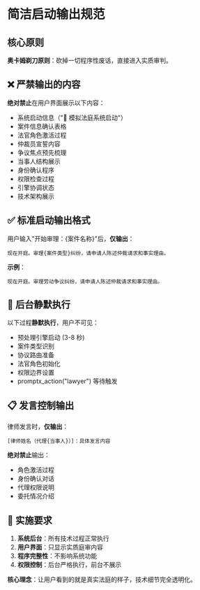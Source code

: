 # 简洁启动输出规范

## 核心原则

**奥卡姆剃刀原则**：砍掉一切程序性废话，直接进入实质审判。

## ❌ 严禁输出的内容

**绝对禁止**在用户界面展示以下内容：

- 系统启动信息（"🚀 模拟法庭系统启动"）
- 案件信息确认表格
- 法官角色激活过程
- 仲裁员宣誓内容
- 争议焦点预先梳理
- 当事人结构展示
- 身份确认程序
- 权限检查过程
- 引擎协调状态
- 技术架构展示

## ✅ 标准启动输出格式

用户输入"开始审理：{案件名称}"后，**仅输出**：

```
现在开庭。审理{案件类型}纠纷，请申请人陈述仲裁请求和事实理由。
```

**示例**：

```
现在开庭。审理劳动争议纠纷，请申请人陈述仲裁请求和事实理由。
```

## 🎯 后台静默执行

以下过程**静默执行**，用户不可见：

- 预处理引擎启动 (3-8 秒)
- 案件类型识别
- 协议路由准备
- 法官角色初始化
- 权限边界设置
- promptx_action("lawyer") 等待触发

## 📋 发言控制输出

律师发言时，**仅输出**：

```
[律师姓名（代理{当事人}）]：具体发言内容
```

**绝对禁止**输出：

- 角色激活过程
- 身份确认对话
- 代理权限说明
- 委托情况介绍

## 🔧 实施要求

1. **系统后台**：所有技术过程正常执行
2. **用户界面**：只显示实质庭审内容
3. **程序完整性**：不影响系统功能
4. **权限控制**：后台严格执行，前台不展示

**核心理念**：让用户看到的就是真实法庭的样子，技术细节完全透明化。
